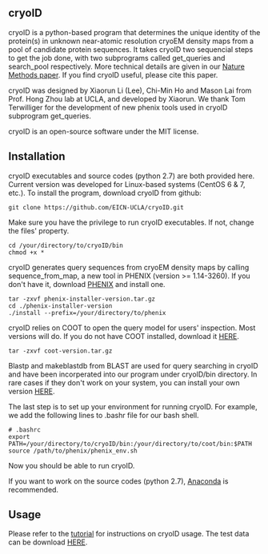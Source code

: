 ## cryoID

cryoID is a python-based program that determines the unique identity of the protein(s) in unknown near-atomic resolution cryoEM density maps from a pool of candidate protein sequences. It takes cryoID two sequencial steps to get the job done, with two subprograms called get_queries and search_pool respectively. More technical details are given in our [Nature Methods paper](https://www.nature.com/articles/s41592-019-0637-y). If you find cryoID useful, please cite this paper.

cryoID was designed by Xiaorun Li (Lee), Chi-Min Ho and Mason Lai from Prof. Hong Zhou lab at UCLA, and developed by Xiaorun. We thank Tom Terwilliger for the development of new phenix tools used in cryoID subprogram get_queries.

cryoID is an open-source software under the MIT license.


## Installation

cryoID executables and source codes (python 2.7) are both provided here. Current version was developed for Linux-based systems (CentOS 6 & 7, etc.). To install the program, download cryoID from github:
```
git clone https://github.com/EICN-UCLA/cryoID.git
```
Make sure you have the privilege to run cryoID executables. If not, change the files' property.
```
cd /your/directory/to/cryoID/bin
chmod +x *
```

cryoID generates query sequences from cryoEM density maps by calling sequence_from_map, a new tool in PHENIX (version >= 1.14-3260). If you don't have it, download [PHENIX](https://www.phenix-online.org/) and install one.
```
tar -zxvf phenix-installer-version.tar.gz
cd ./phenix-installer-version
./install --prefix=/your/directory/to/phenix
```

cryoID relies on COOT to open the query model for users' inspection. Most versions will do. If you do not have COOT installed, download it [HERE](https://www2.mrc-lmb.cam.ac.uk/personal/pemsley/coot/binaries/release/). 
```
tar -zxvf coot-version.tar.gz
```

Blastp and makeblastdb from BLAST are used for query searching in cryoID and have been incorperated into our program under cryoID/bin directory. In rare cases if they don't work on your system, you can install your own version [HERE](https://ftp.ncbi.nlm.nih.gov/blast/executables/blast+/LATEST/).

The last step is to set up your environment for running cryoID. For example, we add the following lines to .bashr file for our bash shell.
```
# .bashrc
export PATH=/your/directory/to/cryoID/bin:/your/directory/to/coot/bin:$PATH
source /path/to/phenix/phenix_env.sh
```

Now you should be able to run cryoID.

If you want to work on the source codes (python 2.7), [Anaconda](https://www.anaconda.com/distribution/) is recommended.


## Usage

Please refer to the [tutorial](https://github.com/EICN-UCLA/cryoID/) for instructions on cryoID usage. The test data can be download [HERE](https://github.com/EICN-UCLA/cryoID_SM/).

